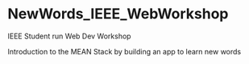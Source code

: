 # NewWords_IEEE_WebWorkshop
IEEE Student run Web Dev Workshop

Introduction to the MEAN Stack by building an app to learn new words
